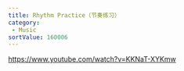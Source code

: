 ```yaml
---
title: Rhythm Practice（节奏练习）
category:
 - Music
sortValue: 160006
---
```


https://www.youtube.com/watch?v=KKNaT-XYKmw

